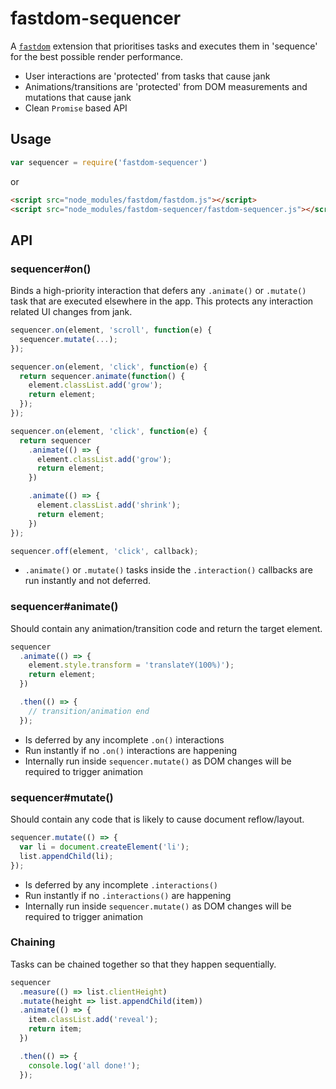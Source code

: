 # fastdom-sequencer

A [`fastdom`](http://github.com/wilsonpage/fastdom) extension that prioritises tasks and executes them in 'sequence' for the best possible render performance.

- User interactions are 'protected' from tasks that cause jank
- Animations/transitions are 'protected' from DOM measurements and mutations that cause jank
- Clean `Promise` based API

## Usage

```js
var sequencer = require('fastdom-sequencer')
```

or

```html
<script src="node_modules/fastdom/fastdom.js"></script>
<script src="node_modules/fastdom-sequencer/fastdom-sequencer.js"></script>
```

## API

### sequencer#on()

Binds a high-priority interaction that defers any `.animate()` or `.mutate()` task that are executed elsewhere in the app. This protects any interaction related UI changes from jank.

```js
sequencer.on(element, 'scroll', function(e) {
  sequencer.mutate(...);
});
```

```js
sequencer.on(element, 'click', function(e) {
  return sequencer.animate(function() {
    element.classList.add('grow');
    return element;
  });
});
```

```js
sequencer.on(element, 'click', function(e) {
  return sequencer
    .animate(() => {
      element.classList.add('grow');
      return element;
    })

    .animate(() => {
      element.classList.add('shrink');
      return element;
    })
});
```

```js
sequencer.off(element, 'click', callback);
```

- `.animate()` or `.mutate()` tasks inside the `.interaction()` callbacks are run instantly and not deferred.

### sequencer#animate()

Should contain any animation/transition code and return the target element.

```js
sequencer
  .animate(() => {
    element.style.transform = 'translateY(100%)');
    return element;
  })

  .then(() => {
    // transition/animation end
  });
```

- Is deferred by any incomplete `.on()` interactions
- Run instantly if no `.on()` interactions are happening
- Internally run inside `sequencer.mutate()` as DOM changes will be required to trigger animation

### sequencer#mutate()

Should contain any code that is likely to cause document reflow/layout.

```js
sequencer.mutate(() => {
  var li = document.createElement('li');
  list.appendChild(li);
});
```

- Is deferred by any incomplete `.interactions()`
- Run instantly if no `.interactions()` are happening
- Internally run inside `sequencer.mutate()` as DOM changes will be required to trigger animation

### Chaining

Tasks can be chained together so that they happen sequentially.

```js
sequencer
  .measure(() => list.clientHeight)
  .mutate(height => list.appendChild(item))
  .animate(() => {
    item.classList.add('reveal');
    return item;
  })

  .then(() => {
    console.log('all done!');
  });
```
